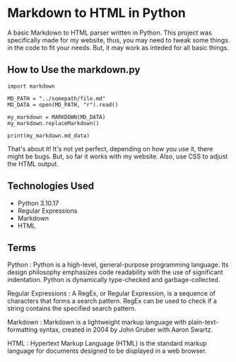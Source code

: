 # Markdown to HTML in Python

A basic Markdown to HTML parser written in Python. This project was specifically made for my website, thus, you may need to tweak some things in the code to fit your needs. But, it may work as inteded for all basic things.

## How to Use the markdown.py
```
import markdown

MD_PATH = "../somepath/file.md"
MD_DATA = open(MD_PATH, "r").read()

my_markdown = MARKDOWN(MD_DATA)
my_markdown.replaceMarkdown()

print(my_markdown.md_data)
```

That's about it! It's not yet perfect, depending on how you use it, there might be bugs. But, so far it works with my website. Also, use CSS to adjust the HTML output.

## Technologies Used

- Python 3.10.17
- Regular Expressions
- Markdown
- HTML

## Terms

Python
: Python is a high-level, general-purpose programming language. Its design philosophy emphasizes code readability with the use of significant indentation. Python is dynamically type-checked and garbage-collected.

Regular Expressions
: A RegEx, or Regular Expression, is a sequence of characters that forms a search pattern. RegEx can be used to check if a string contains the specified search pattern.

Markdown
: Markdown is a lightweight markup language with plain-text-formatting syntax, created in 2004 by John Gruber with Aaron Swartz.

HTML
: Hypertext Markup Language (HTML) is the standard markup language for documents designed to be displayed in a web browser.

